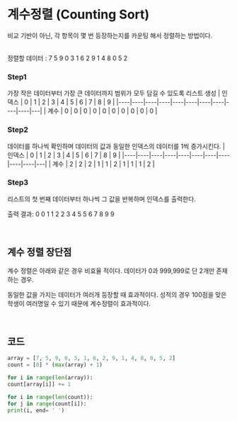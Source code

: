 # 계수정렬 (Counting Sort)
비교 기반이 아닌, 각 항목이 몇 번 등장하는지를 카운팅 해서 정렬하는 방법이다.

<br>
정렬할 데이터 : 7 5 9 0 3 1 6 2 9 1 4 8 0 5 2

### Step1 
가장 작은 데이터부터 가장 큰 데이터까지 범위가 모두 담길 수 있도록 리스트 생성
| 인덱스 | 0 | 1 | 2 | 3 | 4 | 5 | 6 | 7 | 8 | 9 |
|----|----|----|----|----|----|----|----|----|----|---|
| 계수 | 0 | 0 | 0 | 0 | 0 | 0 | 0 | 0 | 0 | 0 |


### Step2 
데이터를 하나씩 확인하며 데이터의 값과 동일한 인덱스의 데이터를 1씩 증가시킨다.
| 인덱스 | 0 | 1 | 2 | 3 | 4 | 5 | 6 | 7 | 8 | 9 |
|----|----|----|----|----|----|----|----|----|----|---|
| 계수 | 2 | 2 | 2 | 1 | 1 | 2 | 1 | 1 | 1 | 2 |

### Step3 
리스트의 첫 번째 데이터부터 하나씩 그 값을 반복하며 인덱스를 출력한다.

출력 결과: 0 0 1 1 2 2 3 4 5 5 6 7 8 9 9

<br>


## 계수 정렬 장단점
계수 정렬은 아래와 같은 경우 비효율 적이다.
데이터가 0과 999,999로 단 2개만 존재하는 경우.

동일한 값을 가지는 데이터가 여러개 등장할 때 효과적이다.
성적의 경우 100점을 맞은 학생이 여러명일 수 있기 때문에 계수정렬이 효과적이다.

<br>

## 코드


```python
array = [7, 5, 9, 0, 3, 1, 6, 2, 9, 1, 4, 8, 0, 5, 2]
count = [0] * (max(array) + 1)

for i in range(len(array)):
count[array[i]] += 1

for i in range(len(count)):
for j in range(count[i]):
print(i, end= ' ')
```
